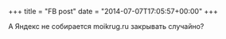 +++
title = "FB post"
date = "2014-07-07T17:05:57+00:00"
+++

А Яндекс не собирается moikrug.ru закрывать случайно?



